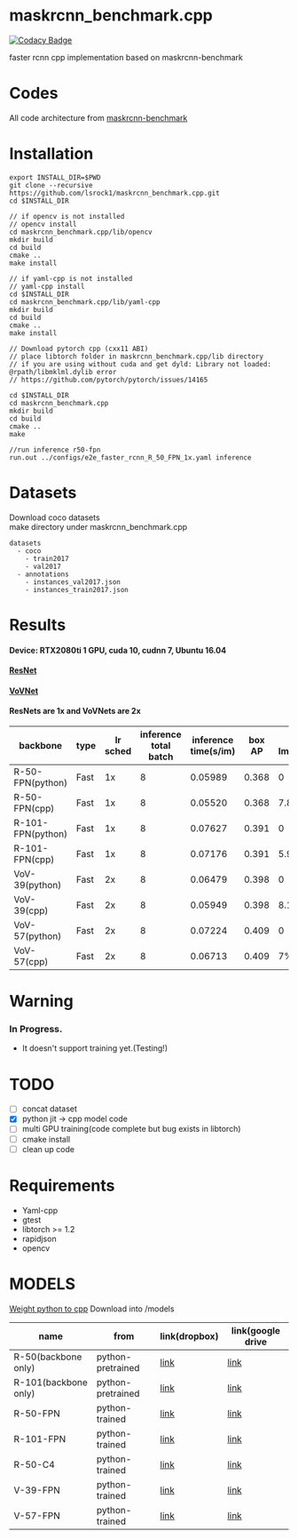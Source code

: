 # maskrcnn_benchmark.cpp
[![Codacy Badge](https://api.codacy.com/project/badge/Grade/ac72184a19964cfda7c306cb8b1877d8)](https://www.codacy.com/manual/lsrock1/maskrcnn_benchmark.cpp?utm_source=github.com&amp;utm_medium=referral&amp;utm_content=lsrock1/maskrcnn_benchmark.cpp&amp;utm_campaign=Badge_Grade)

faster rcnn cpp implementation based on maskrcnn-benchmark

# Codes
All code architecture from [maskrcnn-benchmark](https://github.com/facebookresearch/maskrcnn-benchmark)


# Installation
```
export INSTALL_DIR=$PWD
git clone --recursive https://github.com/lsrock1/maskrcnn_benchmark.cpp.git
cd $INSTALL_DIR

// if opencv is not installed
// opencv install
cd maskrcnn_benchmark.cpp/lib/opencv
mkdir build
cd build
cmake ..
make install

// if yaml-cpp is not installed
// yaml-cpp install
cd $INSTALL_DIR
cd maskrcnn_benchmark.cpp/lib/yaml-cpp
mkdir build
cd build
cmake ..
make install

// Download pytorch cpp (cxx11 ABI)
// place libtorch folder in maskrcnn_benchmark.cpp/lib directory
// if you are using without cuda and get dyld: Library not loaded: @rpath/libmklml.dylib error
// https://github.com/pytorch/pytorch/issues/14165

cd $INSTALL_DIR
cd maskrcnn_benchmark.cpp
mkdir build
cd build
cmake ..
make

//run inference r50-fpn
run.out ../configs/e2e_faster_rcnn_R_50_FPN_1x.yaml inference

```

# Datasets
Download coco datasets  
make directory under maskrcnn_benchmark.cpp
```
datasets
  - coco
    - train2017
    - val2017
  - annotations
    - instances_val2017.json
    - instances_train2017.json
```

# Results

#### Device:  RTX2080ti 1 GPU, cuda 10, cudnn 7, Ubuntu 16.04
#### [ResNet](https://arxiv.org/abs/1512.03385)
#### [VoVNet](https://arxiv.org/abs/1904.09730)
#### ResNets are 1x and VoVNets are 2x

backbone | type | lr sched | inference total batch | inference time(s/im) | box AP | Speed Improvement
-- | -- | -- | -- | -- | -- | --
R-50-FPN(python) | Fast | 1x | 8 | 0.05989 | 0.368 | 0
R-50-FPN(cpp) | Fast | 1x | 8 | 0.05520 | 0.368 | 7.8%
R-101-FPN(python) | Fast | 1x | 8 | 0.07627 | 0.391 | 0
R-101-FPN(cpp) | Fast | 1x | 8 | 0.07176 | 0.391 | 5.9%
VoV-39(python) | Fast | 2x | 8 | 0.06479 | 0.398 | 0
VoV-39(cpp) | Fast | 2x | 8 | 0.05949 | 0.398 | 8.1%
VoV-57(python) | Fast | 2x | 8 | 0.07224 | 0.409 | 0
VoV-57(cpp) | Fast | 2x | 8 | 0.06713 | 0.409 | 7%

# Warning
### In Progress.  
* It doesn't support training yet.(Testing!)

# TODO
- [ ] concat dataset
- [x] python jit -> cpp model code
- [ ] multi GPU training(code complete but bug exists in libtorch)
- [ ] cmake install
- [ ] clean up code

# Requirements
* Yaml-cpp
* gtest
* libtorch >= 1.2
* rapidjson
* opencv

# MODELS
[Weight python to cpp](MODEL.md)
Download into /models 

name | from | link(dropbox) | link(google drive
-- | -- | -- | --
R-50(backbone only) | python-pretrained | [link](https://www.dropbox.com/s/2q808v0p2j75lfq/resnet50_cpp.pth?dl=0) | [link](https://drive.google.com/file/d/1Oh23W6kskAiQvMT7jP30G9SMxv4jN58w/view?usp=sharing)
R-101(backbone only) | python-pretrained | [link](https://www.dropbox.com/s/h5a51ur3qvrdjh5/resnet101_cpp.pth?dl=0) | [link](https://drive.google.com/file/d/120ffTFleHkZJUD_CJ4mSx95g8IToce0s/view?usp=sharing)
R-50-FPN | python-trained | [link](https://www.dropbox.com/s/4uvdc8kaluelzx8/frcn_r50_fpn_cpp.pth?dl=0) | [link](https://drive.google.com/file/d/1T92cKFPOo6b4NaeVQXkO1GGNGCCL0SFG/view?usp=sharing)
R-101-FPN | python-trained | [link](https://www.dropbox.com/s/sgo3k502kegmcxa/frcn_r101_fpn_cpp.pth?dl=0) | [link](https://drive.google.com/file/d/12Gs4PZ4Gzgo8XlBbQon6jCpoZgGhw9ZM/view?usp=sharing)
R-50-C4 | python-trained | [link](https://www.dropbox.com/s/zu1yzt9ydlnqin4/frcn_r50_c4_cpp.pth?dl=0) | [link](https://drive.google.com/file/d/1D4tcN3dUMQ-DQqlmlHKCF8kLD_8gi10U/view?usp=sharing)
V-39-FPN | python-trained | [link](https://www.dropbox.com/s/h0rgqyy375m3rhv/frcn_v39_fpn_cpp.pth?dl=0) | [link](https://drive.google.com/file/d/1I1pKZB4Zpf4w474g9QJsXWz7KD7lPean/view?usp=sharing)
V-57-FPN | python-trained | [link](https://www.dropbox.com/s/18alpuwz8ft9d86/frcn_v57_fpn_cpp.pth?dl=0) | [link](https://drive.google.com/file/d/1bPHWbfh-CskTEc2WkXaTgpab9YblMHca/view?usp=sharing)
